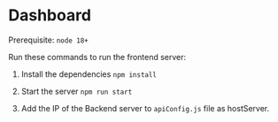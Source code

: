 # Dashboard

Prerequisite:
`node 18+`

Run these commands to run the frontend server:

1. Install the dependencies
`npm install`

2. Start the server
`npm run start`

3. Add the IP of the Backend server to `apiConfig.js` file as hostServer.

